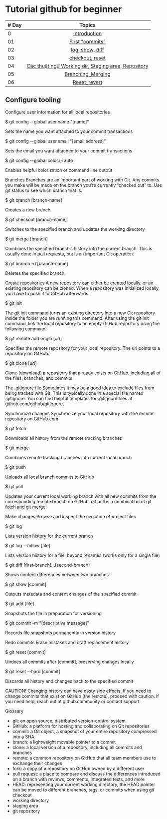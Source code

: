 # Tutorial github for beginner

| # Day |                                                                       Topics                                                                        |
| ----- | :-------------------------------------------------------------------------------------------------------------------------------------------------: |
| 0    |                                                       [Introduction](./Readme.md)                                                             |
| 01    |                                               [First "commits"](./Day_1/first-commit.md)                                                |
| 02    |                             [log, show, diff](./Day_2/git-log-show-diff.md)                             |
| 03    |                                            [checkout, reset](./Day_3/checkout-reset.md)                                             |
| 04    |                                                     [Các thuật ngữ Working dir, Staging area, Repository](./Day_4/Working-dir_Staging-area_Repository.md)                                                      |
| 05    |                                                       [Branching_Merging](./Day_5/Branching_Merging.md)                                                       |
| 06    |                                                 [Reset_revert](./Day_6/Reset_revert.md) 
## Configure tooling
Configure user information for all local repositories

$ git config --global user.name "[name]"

Sets the name you want attached to your commit transactions

$ git config --global user.email "[email address]"

Sets the email you want attached to your commit transactions

$ git config --global color.ui auto

Enables helpful colorization of command line output

Branches
Branches are an important part of working with Git. Any commits you make will be made on the branch you’re currently “checked out” to. Use git status to see which branch that is.

$ git branch [branch-name]

Creates a new branch

$ git checkout [branch-name]

Switches to the specified branch and updates the working directory

$ git merge [branch]

Combines the specified branch’s history into the current branch. This is usually done in pull requests, but is an important Git operation.

$ git branch -d [branch-name]

Deletes the specified branch

Create repositories
A new repository can either be created locally, or an existing repository can be cloned. When a repository was initialized locally, you have to push it to GitHub afterwards.

$ git init

The git init command turns an existing directory into a new Git repository inside the folder you are running this command. After using the git init command, link the local repository to an empty GitHub repository using the following command:

$ git remote add origin [url]

Specifies the remote repository for your local repository. The url points to a repository on GitHub.

$ git clone [url]

Clone (download) a repository that already exists on GitHub, including all of the files, branches, and commits

The .gitignore file
Sometimes it may be a good idea to exclude files from being tracked with Git. This is typically done in a special file named .gitignore. You can find helpful templates for .gitignore files at github.com/github/gitignore.

Synchronize changes
Synchronize your local repository with the remote repository on GitHub.com

$ git fetch

Downloads all history from the remote tracking branches

$ git merge

Combines remote tracking branches into current local branch

$ git push

Uploads all local branch commits to GitHub

$ git pull

Updates your current local working branch with all new commits from the corresponding remote branch on GitHub. git pull is a combination of git fetch and git merge

Make changes
Browse and inspect the evolution of project files

$ git log

Lists version history for the current branch

$ git log --follow [file]

Lists version history for a file, beyond renames (works only for a single file)

$ git diff [first-branch]...[second-branch]

Shows content differences between two branches

$ git show [commit]

Outputs metadata and content changes of the specified commit

$ git add [file]

Snapshots the file in preparation for versioning

$ git commit -m "[descriptive message]"

Records file snapshots permanently in version history

Redo commits
Erase mistakes and craft replacement history

$ git reset [commit]

Undoes all commits after [commit], preserving changes locally

$ git reset --hard [commit]

Discards all history and changes back to the specified commit

CAUTION! Changing history can have nasty side effects. If you need to change commits that exist on GitHub (the remote), proceed with caution. If you need help, reach out at github.community or contact support.

Glossary
- git: an open source, distributed version-control system
- GitHub: a platform for hosting and collaborating on Git repositories
- commit: a Git object, a snapshot of your entire repository compressed into a SHA
- branch: a lightweight movable pointer to a commit
- clone: a local version of a repository, including all commits and branches
- remote: a common repository on GitHub that all team members use to exchange their changes
- fork: a copy of a repository on GitHub owned by a different user
- pull request: a place to compare and discuss the differences introduced on a branch with reviews, comments, integrated tests, and more
- HEAD: representing your current working directory, the HEAD pointer can be moved to different branches, tags, or commits when using git checkout
- working directory
- staging area
- git repository